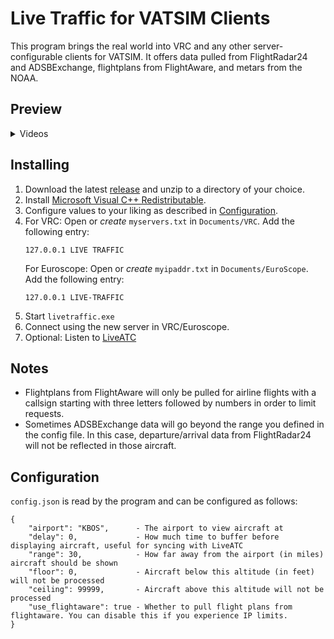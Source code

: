 # Live Traffic for VATSIM Clients
This program brings the real world into VRC and any other server-configurable clients for VATSIM. It offers data pulled from FlightRadar24 and ADSBExchange, flightplans from FlightAware, and metars from the NOAA.

## Preview
<details>
<summary>Videos</Summary>

Boston Clearance/Ground/Tower

[![](https://img.youtube.com/vi/hU109JQMo9Y/0.jpg)](https://www.youtube.com/watch?v=hU109JQMo9Y)]

Boston Center

[![](https://img.youtube.com/vi/khF5jed41oI/0.jpg)](https://www.youtube.com/watch?v=khF5jed41oI)]

</details>

## Installing
1. Download the latest [release](https://github.com/Sequal32/vrcliveatc/releases/latest) and unzip to a directory of your choice.
2. Install [Microsoft Visual C++ Redistributable](https://www.microsoft.com/en-us/download/details.aspx?id=52685).
3. Configure values to your liking as described in [Configuration](#configuration).
4. For VRC:
    Open or *create* `myservers.txt` in `Documents/VRC`. Add the following entry: 
    ```
    127.0.0.1 LIVE TRAFFIC
    ```
   For Euroscope:
   Open or *create* `myipaddr.txt` in `Documents/EuroScope`. Add the following entry: 
    ```
    127.0.0.1 LIVE-TRAFFIC
    ```
5. Start `livetraffic.exe`
6. Connect using the new server in VRC/Euroscope.
7. Optional: Listen to [LiveATC](https://www.liveatc.net/)

## Notes

* Flightplans from FlightAware will only be pulled for airline flights with a callsign starting with three letters followed by numbers in order to limit requests.
* Sometimes ADSBExchange data will go beyond the range you defined in the config file. In this case, departure/arrival data from FlightRadar24 will not be reflected in those aircraft.

## Configuration
`config.json` is read by the program and can be configured as follows:
```
{
    "airport": "KBOS",      - The airport to view aircraft at
    "delay": 0,             - How much time to buffer before displaying aircraft, useful for syncing with LiveATC
    "range": 30,            - How far away from the airport (in miles) aircraft should be shown
    "floor": 0,             - Aircraft below this altitude (in feet) will not be processed
    "ceiling": 99999,       - Aircraft above this altitude will not be processed
    "use_flightaware": true - Whether to pull flight plans from flightaware. You can disable this if you experience IP limits.
}
```